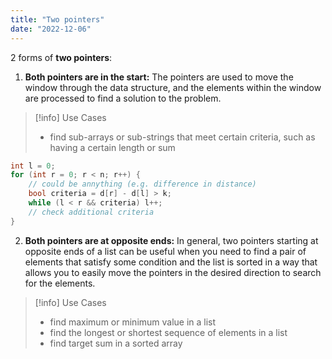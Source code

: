 ```yaml
---
title: "Two pointers"
date: "2022-12-06"
---
```


2 forms of **two pointers**:

1. **Both pointers are in the start:** The pointers are used to move the window through the data structure, and the elements within the window are processed to find a solution to the problem.

> [!info] Use Cases
> - find sub-arrays or sub-strings that meet certain criteria, such as having a certain length or sum

```cpp
int l = 0;
for (int r = 0; r < n; r++) {
	// could be annything (e.g. difference in distance)
	bool criteria = d[r] - d[l] > k;
	while (l < r && criteria) l++;
	// check additional criteria
}
```

2. **Both pointers are at opposite ends:** In general, two pointers starting at opposite ends of a list can be useful when you need to find a pair of elements that satisfy some condition and the list is sorted in a way that allows you to easily move the pointers in the desired direction to search for the elements.

> [!info] Use Cases
> - find maximum or minimum value in a list
> - find the longest or shortest sequence of elements in a list
> - find target sum in a sorted array
